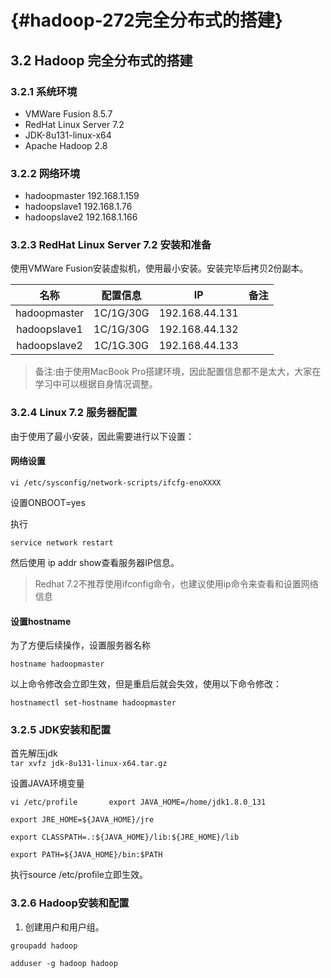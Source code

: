 #  {#hadoop-272完全分布式的搭建}

## 3.2 Hadoop 完全分布式的搭建

### 3.2.1 系统环境

* VMWare Fusion 8.5.7
* RedHat Linux Server 7.2
* JDK-8u131-linux-x64
* Apache Hadoop 2.8

### 3.2.2 网络环境

* hadoopmaster 192.168.1.159
* hadoopslave1 192.168.1.76
* hadoopslave2 192.168.1.166

### 3.2.3 RedHat Linux Server 7.2 安装和准备

使用VMWare Fusion安装虚拟机，使用最小安装。安装完毕后拷贝2份副本。

| 名称 | 配置信息 | IP | 备注 |
| :---: | :---: | :---: | :---: |
| hadoopmaster | 1C/1G/30G | 192.168.44.131 |  |
| hadoopslave1 | 1C/1G/30G | 192.168.44.132 |  |
| hadoopslave2 | 1C/1G.30G | 192.168.44.133 |  |

> 备注:由于使用MacBook Pro搭建环境，因此配置信息都不是太大，大家在学习中可以根据自身情况调整。

### 3.2.4 Linux 7.2 服务器配置

由于使用了最小安装，因此需要进行以下设置：

#### 网络设置

`vi /etc/sysconfig/network-scripts/ifcfg-enoXXXX`

设置ONBOOT=yes

执行

`service network restart`

然后使用 ip addr show查看服务器IP信息。

> Redhat 7.2不推荐使用ifconfig命令，也建议使用ip命令来查看和设置网络信息

#### 设置hostname

为了方便后续操作，设置服务器名称

`hostname hadoopmaster`

以上命令修改会立即生效，但是重启后就会失效，使用以下命令修改：

`hostnamectl set-hostname hadoopmaster`

### 3.2.5 JDK安装和配置

首先解压jdk  
`tar xvfz jdk-8u131-linux-x64.tar.gz`

设置JAVA环境变量

`vi /etc/profile      
export JAVA_HOME=/home/jdk1.8.0_131`

`export JRE_HOME=${JAVA_HOME}/jre`

`export CLASSPATH=.:${JAVA_HOME}/lib:${JRE_HOME}/lib`

`export PATH=${JAVA_HOME}/bin:$PATH`

执行source /etc/profile立即生效。

### 3.2.6 Hadoop安装和配置

1. 创建用户和用户组。

`groupadd hadoop`

`adduser -g hadoop hadoop`




